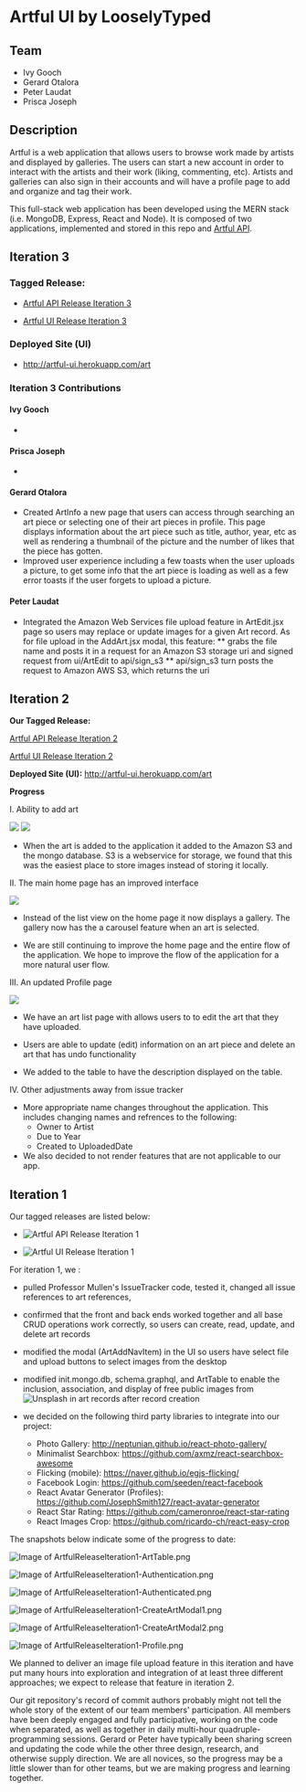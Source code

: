 # Artful UI by LooselyTyped

## Team

- Ivy Gooch
- Gerard Otalora
- Peter Laudat
- Prisca Joseph

## Description

Artful is a web application that allows users to browse work made by artists and displayed by galleries. The users can start a new account in order to interact with the artists and their work (liking, commenting, etc). Artists and galleries can also sign in their accounts and will have a profile page to add and organize and tag their work.

This full-stack web application has been developed using the MERN stack (i.e. MongoDB, Express, React and Node). It is composed of two applications, implemented and stored in this repo and [Artful API](https://github.ccs.neu.edu/NEU-CS5610-SU20/GroupProject_LooselyTyped_API).

## Iteration 3

### Tagged Release:

* [Artful API Release Iteration 3](https://github.ccs.neu.edu/NEU-CS5610-SU20/GroupProject_LooselyTyped_API/releases/tag/iteration3)

* [Artful UI Release Iteration 3](https://github.ccs.neu.edu/NEU-CS5610-SU20/GroupProject_LooselyTyped_UI/releases/tag/iteration3)

### Deployed Site (UI)

* http://artful-ui.herokuapp.com/art

### Iteration 3 Contributions

#### Ivy Gooch

* 

#### Prisca Joseph

* 

#### Gerard Otalora

* Created ArtInfo a new page that users can access through searching an art piece or selecting one of their art pieces in profile. This page displays information about the art piece such as title, author, year, etc as well as rendering a thumbnail of the picture and the number of likes that the piece has gotten. 
* Improved user experience including a few toasts when the user uploads a picture, to get some info that the art piece is loading as well as a few error toasts if the user forgets to upload a picture.

#### Peter Laudat

* Integrated the Amazon Web Services file upload feature in ArtEdit.jsx page so users may replace or update images for a given Art record. As for file upload in the AddArt.jsx modal, this feature: 
** grabs the file name and posts it in a request for an Amazon S3 storage uri and signed request from ui/ArtEdit to api/sign_s3
** api/sign_s3 turn posts the request to Amazon AWS S3, which returns the uri



## Iteration 2

**Our Tagged Release:**

[Artful API Release Iteration 2](https://github.ccs.neu.edu/NEU-CS5610-SU20/GroupProject_LooselyTyped_API/releases/tag/iteration2)

[Artful UI Release Iteration 2](https://github.ccs.neu.edu/NEU-CS5610-SU20/GroupProject_LooselyTyped_UI/releases/tag/iteration2)

**Deployed Site (UI):** http://artful-ui.herokuapp.com/art

**Progress** 

I. Ability to add art

![](readme_images/Iter2-AddedArt.png)
![](readme_images/Iter2-S3Upload.png)

 - When the art is added to the application it added to the Amazon S3 and the mongo database. S3 is a webservice for storage, we found that this was the easiest place to store images instead of storing it locally.

II. The main home page has an improved interface

![](readme_images/Iter2-NewHomePage.png)

 - Instead of the list view on the home page it now displays a gallery. The gallery now has the a carousel feature when an art is selected. 

 - We are still continuing to improve the home page and the entire flow of the application. We hope to improve the flow of the application for a more natural user flow. 

III. An updated Profile page

![](readme_images/Iter2-ImprovedNamingProfilePage.png)

 - We have an art list page with allows users to to edit the art that they have uploaded.

 - Users are able to update (edit) information on an art piece and delete an art that has undo functionality

 - We added to the table to have the description displayed on the table.

IV. Other adjustments away from issue tracker

 - More appropriate name changes throughout the application. This includes changing names and refrences to the following: 
    - Owner to Artist
    - Due to Year
    - Created to UploadedDate
- We also decided to not render features that are not applicable to our app.


## Iteration 1

Our tagged releases are listed below:

- ![Artful API Release Iteration 1](https://github.ccs.neu.edu/NEU-CS5610-SU20/GroupProject_LooselyTyped_API/releases/tag/iteration1)

- ![Artful UI Release Iteration 1](https://github.ccs.neu.edu/NEU-CS5610-SU20/GroupProject_LooselyTyped_UI/releases/tag/iteration1)

For iteration 1, we :

- pulled Professor Mullen's IssueTracker code, tested it, changed all issue references to art references, 

- confirmed that the front and back ends worked together and all base CRUD operations work correctly, so users can create, read, update, and delete art records

- modified the modal (ArtAddNavItem) in the UI so users have select file and upload buttons to select images from the desktop

- modified init.mongo.db, schema.graphql, and ArtTable to enable the inclusion, association, and display of free public images from ![Unsplash](http://www.unsplash.com) in art records after record creation

- we decided on the following third party libraries to integrate into our project:
  -  Photo Gallery: http://neptunian.github.io/react-photo-gallery/
  - Minimalist Searchbox: https://github.com/axmz/react-searchbox-awesome
  - Flicking (mobile): https://naver.github.io/egjs-flicking/
  - Facebook Login: https://github.com/seeden/react-facebook
  - React Avatar Generator (Profiles): https://github.com/JosephSmith127/react-avatar-generator
  - React Star Rating: https://github.com/cameronroe/react-star-rating
  - React Images Crop: https://github.com/ricardo-ch/react-easy-crop


The snapshots below indicate some of the progress to date:

![Image of ArtfulReleaseIteration1-ArtTable.png](https://github.ccs.neu.edu/NEU-CS5610-SU20/GroupProject_LooselyTyped_UI/blob/master/readme_images/ArtfulReleaseIteration1-ArtTable.png)

![Image of ArtfulReleaseIteration1-Authentication.png](https://github.ccs.neu.edu/NEU-CS5610-SU20/GroupProject_LooselyTyped_UI/blob/master/readme_images/ArtfulReleaseIteration1-Authentication.png)

![Image of ArtfulReleaseIteration1-Authenticated.png](https://github.ccs.neu.edu/NEU-CS5610-SU20/GroupProject_LooselyTyped_UI/blob/master/readme_images/ArtfulReleaseIteration1-Authenticated.png)

![Image of ArtfulReleaseIteration1-CreateArtModal1.png](https://github.ccs.neu.edu/NEU-CS5610-SU20/GroupProject_LooselyTyped_UI/blob/master/readme_images/ArtfulReleaseIteration1-CreateArtModal1.png)

![Image of ArtfulReleaseIteration1-CreateArtModal2.png](https://github.ccs.neu.edu/NEU-CS5610-SU20/GroupProject_LooselyTyped_UI/blob/master/readme_images/ArtfulReleaseIteration1-CreateArtModal2.png)

![Image of ArtfulReleaseIteration1-Profile.png](https://github.ccs.neu.edu/NEU-CS5610-SU20/GroupProject_LooselyTyped_UI/blob/master/readme_images/ArtfulReleaseIteration1-Profile.png)

We planned to deliver an image file upload feature in this iteration and have put many hours into exploration and integration of at least three different approaches; we expect to release that feature in iteration 2.

Our git repository's record of commit authors probably might not tell the whole story of the extent of our team members' participation. All members have been deeply engaged and fully participative, working on the code when separated, as well as together in daily multi-hour quadruple-programming sessions. Gerard or Peter have typically been sharing screen and updating the code while the other three design, research, and otherwise supply direction. We are all novices, so the progress may be a little slower than for other teams, but we are making progress and learning together.
